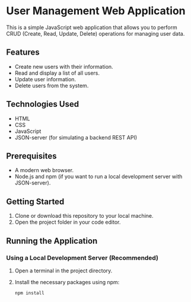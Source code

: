 # User Management Web Application

This is a simple JavaScript web application that allows you to perform CRUD (Create, Read, Update, Delete) operations for managing user data.

## Features

- Create new users with their information.
- Read and display a list of all users.
- Update user information.
- Delete users from the system.

## Technologies Used

- HTML
- CSS
- JavaScript
- JSON-server (for simulating a backend REST API)

## Prerequisites

- A modern web browser.
- Node.js and npm (if you want to run a local development server with JSON-server).

## Getting Started

1. Clone or download this repository to your local machine.
2. Open the project folder in your code editor.

## Running the Application

### Using a Local Development Server (Recommended)

1. Open a terminal in the project directory.
2. Install the necessary packages using npm:

   ```bash
   npm install


